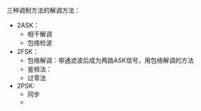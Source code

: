 三种调制方法的解调方法：
- 2ASK：
  - 相干解调
  - 包络检波
- 2FSK：
  - 包络解调：带通滤波后成为两路ASK信号，用包络解调的方法
  - 鉴频法：
  - 过零法
- 2PSK:
  - 同步
  - 